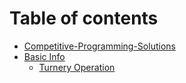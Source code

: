 # Table of contents

* [Competitive-Programming-Solutions](README.md)
* [Basic Info](cheat-sheet/README.md)
  * [Turnery Operation](cheat-sheet/turnery-operation.md)
